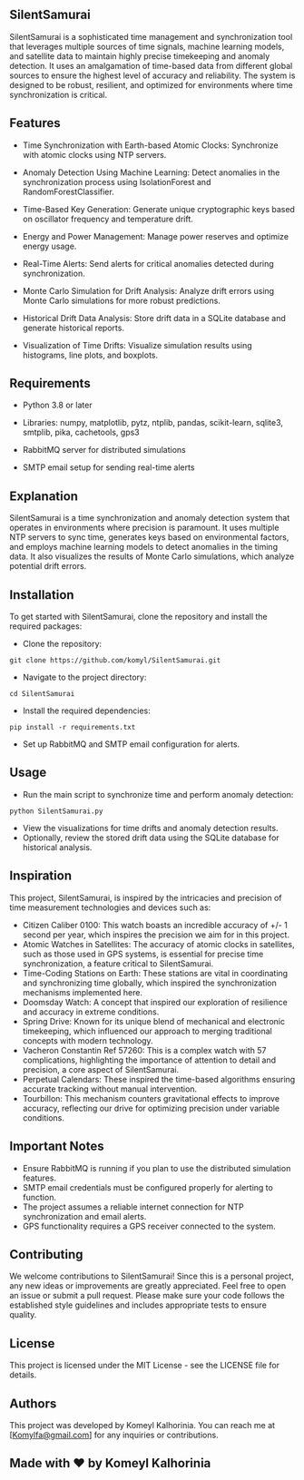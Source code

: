 ## SilentSamurai

SilentSamurai is a sophisticated time management and synchronization tool that leverages multiple sources of time signals, machine learning models, and satellite data to maintain highly precise timekeeping and anomaly detection. It uses an amalgamation of time-based data from different global sources to ensure the highest level of accuracy and reliability. The system is designed to be robust, resilient, and optimized for environments where time synchronization is critical.

## Features

- Time Synchronization with Earth-based Atomic Clocks: Synchronize with atomic clocks using NTP servers.

- Anomaly Detection Using Machine Learning: Detect anomalies in the synchronization process using IsolationForest and RandomForestClassifier.

- Time-Based Key Generation: Generate unique cryptographic keys based on oscillator frequency and temperature drift.

- Energy and Power Management: Manage power reserves and optimize energy usage.

- Real-Time Alerts: Send alerts for critical anomalies detected during synchronization.

- Monte Carlo Simulation for Drift Analysis: Analyze drift errors using Monte Carlo simulations for more robust predictions.

- Historical Drift Data Analysis: Store drift data in a SQLite database and generate historical reports.

- Visualization of Time Drifts: Visualize simulation results using histograms, line plots, and boxplots.

## Requirements

- Python 3.8 or later

- Libraries: numpy, matplotlib, pytz, ntplib, pandas, scikit-learn, sqlite3, smtplib, pika, cachetools, gps3

- RabbitMQ server for distributed simulations

- SMTP email setup for sending real-time alerts

## Explanation

SilentSamurai is a time synchronization and anomaly detection system that operates in environments where precision is paramount. It uses multiple NTP servers to sync time, generates keys based on environmental factors, and employs machine learning models to detect anomalies in the timing data. It also visualizes the results of Monte Carlo simulations, which analyze potential drift errors.

## Installation

To get started with SilentSamurai, clone the repository and install the required packages:

- Clone the repository:
```
git clone https://github.com/komyl/SilentSamurai.git
```
- Navigate to the project directory:
```
cd SilentSamurai
```
- Install the required dependencies:
```
pip install -r requirements.txt
```
- Set up RabbitMQ and SMTP email configuration for alerts.

## Usage
- Run the main script to synchronize time and perform anomaly detection:
```
python SilentSamurai.py
```
- View the visualizations for time drifts and anomaly detection results.
- Optionally, review the stored drift data using the SQLite database for historical analysis.

## Inspiration
This project, SilentSamurai, is inspired by the intricacies and precision of time measurement technologies and devices such as:
- Citizen Caliber 0100: This watch boasts an incredible accuracy of +/- 1 second per year, which inspires the precision we aim for in this project.
- Atomic Watches in Satellites: The accuracy of atomic clocks in satellites, such as those used in GPS systems, is essential for precise time synchronization, a feature critical to SilentSamurai.
- Time-Coding Stations on Earth: These stations are vital in coordinating and synchronizing time globally, which inspired the synchronization mechanisms implemented here.
- Doomsday Watch: A concept that inspired our exploration of resilience and accuracy in extreme conditions.
- Spring Drive: Known for its unique blend of mechanical and electronic timekeeping, which influenced our approach to merging traditional concepts with modern technology.
- Vacheron Constantin Ref 57260: This is a complex watch with 57 complications, highlighting the importance of attention to detail and precision, a core aspect of SilentSamurai.
- Perpetual Calendars: These inspired the time-based algorithms ensuring accurate tracking without manual intervention.
- Tourbillon: This mechanism counters gravitational effects to improve accuracy, reflecting our drive for optimizing precision under variable conditions.

## Important Notes

- Ensure RabbitMQ is running if you plan to use the distributed simulation features.
- SMTP email credentials must be configured properly for alerting to function.
- The project assumes a reliable internet connection for NTP synchronization and email alerts.
- GPS functionality requires a GPS receiver connected to the system.

## Contributing
We welcome contributions to SilentSamurai! Since this is a personal project, any new ideas or improvements are greatly appreciated. Feel free to open an issue or submit a pull request. Please make sure your code follows the established style guidelines and includes appropriate tests to ensure quality.

## License
This project is licensed under the MIT License - see the LICENSE file for details.

## Authors

This project was developed by Komeyl Kalhorinia. You can reach me at [Komylfa@gmail.com] for any inquiries or contributions.

## Made with ❤️ by Komeyl Kalhorinia
